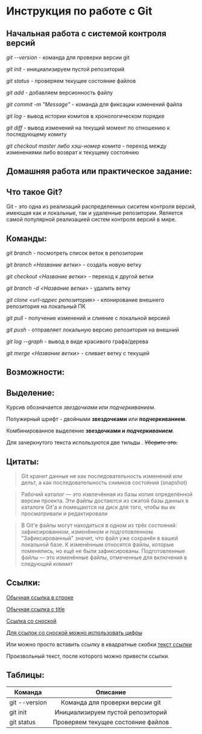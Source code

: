# Инструкция по работе с Git

## Начальная работа с системой контроля версий

*git --version* - команда для проверки версии git

*git init* - инициализируем пустой репозиторий

*git status* - проверяем текущее состояние файлов

*git add* - добавляем версионность файлу

*git commit -m "Message"* - команда для фиксации изменений файла

*git log* - вывод истории комитов в хронологическом порядке

*git diff* - вывод изменений на текущий момент по отношению к последующему комиту

*git checkout master либо хэш-номер комита* - переход между изменениями либо возврат к текущему состоянию

## Домашняя работа или практическое задание:

## Что такое Git?

Git - это одна из реализаций распределенных сиситем контроля версий, имеющая как и локальные, так и удаленные репозитории. Является самой популярной реализацией систем контроля версий в мире.

## Команды:

*git branch* - посмотреть список веток в репозитории

*git branch <Название ветки>* - создать новую ветку

*git checkout <Название ветки>* - переход к другой ветки

*git branch -d <Название ветки>* - удалить ветку

*git clone <url-адрес репозитория>* - клонирование внешнего репозитория на локальный ПК

*git pull* - получение изменений и слияние с локальной версией

*git push* - отправляет локальную версию репозитория на внешний

*git log --graph* - вывод в виде красивого графа/дерева

*git merge <Название ветки>* - сливает ветку с текущей

## Возможности:

## Выделение:

Курсив обозначается *звездочками* или _подчеркиванием_.

Полужирный шрифт - двойными **звездочками** или __подчеркиванием__.

Комбинированное выделение **звездочками и _подчеркиванием_**.

Для зачеркнутого текста используются две тильды . ~~Уберите это.~~

## Цитаты:

> Git хранит данные не как последовательность изменений или дельт, а как последовательность снимков состояния (snapshot)

>Рабочий каталог — это извлечённая из базы копия определённой версии проекта. Эти файлы достаются из сжатой базы данных в каталоге Git'а и помещаются на диск для того, чтобы вы их просматривали и редактировали

>В Git'е файлы могут находиться в одном из трёх состояний: зафиксированном, изменённом и подготовленном. "Зафиксированный" значит, что файл уже сохранён в вашей локальной базе. К изменённым относятся файлы, которые поменялись, но ещё не были зафиксированы. Подготовленные файлы — это изменённые файлы, отмеченные для включения в следующий коммит

## Cсылки:

[Обычная ссылка в строке](https://gb.ru/)

[Обычная ссылка с title](https://gb.ru/ "Образовательный сайт GeekBrains")

[Ссылка со сноской][Произвольный регистронезависимый текст]

[Для ссылок со сноской можно использовать цифры][1]

Или можно просто вставить ссылку в квадратные скобки [текст ссылки]

Произвольный текст, после которого можно привести ссылки.

[произвольный регистронезависимый текст]: https://gb.ru/
[1]: https://gb.ru/
[текст ссылки]: https://gb.ru/

## Таблицы:

Команда     | Описание
---------|:-------:
git --version     |   Команда для проверки версии git
git init |   Инициализируем пустой репозиторий
git status    |   Проверяем текущее состояние файлов


